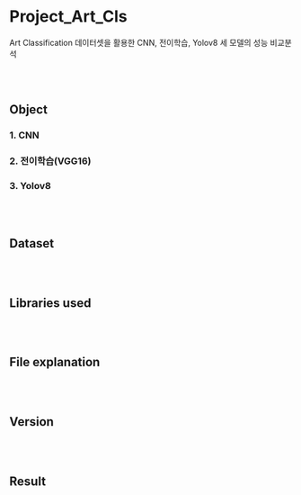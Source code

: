 # Project_Art_Cls

Art Classification 데이터셋을 활용한 CNN, 전이학습, Yolov8 세 모델의 성능 비교분석 

<br /><br /> 
## Object

### 1. CNN

### 2. 전이학습(VGG16)

### 3. Yolov8


<br /><br /> 
## Dataset



<br /><br /> 
## Libraries used


<br /><br /> 
## File explanation

<br /><br /> 
## Version

<br /><br /> 
## Result
